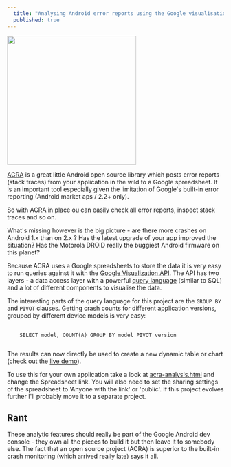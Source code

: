 ```yaml
---
  title: "Analysing Android error reports using the Google visualisation API"
  published: true
---
```



<a href="http://jberkel.github.com/sms-backup-plus/acra-analysis">
<img
src="https://github.com/downloads/jberkel/sms-backup-plus/acra-analysis-screenshot.png"
width="300" class="right-img"/>
</a>

[ACRA][] is a great little Android open source library which posts error
reports (stack traces) from your application in the wild to a Google
spreadsheet. It is an important tool especially given the limitation of Google's
built-in error reporting (Android market aps / 2.2+ only).

So with ACRA in place ou can easily check all error reports, inspect stack traces and so
on.

What's missing however is the big picture - are there more crashes on Android 1.x
than on 2.x ? Has the latest upgrade of your app improved the situation? Has the
Motorola DROID really the buggiest Android firmware on this planet?

Because ACRA uses a Google spreadsheets to store the data it is very easy to run
queries against it with the [Google Visualization API][]. The API has two
layers - a data access layer with a powerful [query language][] (similar to
SQL) and a lot of different components to visualise the data.

The interesting parts of the query language for this project are the `GROUP BY`
and `PIVOT` clauses. Getting crash counts for different application versions,
grouped by different device models is very easy:

<pre>
  <code>
    SELECT model, COUNT(A) GROUP BY model PIVOT version
  </code>
</pre>

The results can now directly be used to create a new dynamic table or chart
(check out the [live demo][]).

To use this for your own application take a look at [acra-analysis.html][] and
change the Spreadsheet link.  You will also need to set the sharing settings of
the spreadsheet to 'Anyone with the link' or 'public'. If this project evolves
further I'll probably move it to a separate project.

## Rant

These analytic features should really be part of the Google Android dev console -
they own all the pieces to build it but then leave it to somebody else.
The fact that an open source project (ACRA) is superior to the
built-in crash monitoring (which arrived really late) says it all.


[ACRA]: http://code.google.com/p/acra/
[acra-analysis.html]: https://github.com/jberkel/sms-backup-plus/blob/gh-pages/acra-analysis.html
[Google Visualization API]: http://code.google.com/apis/visualization/documentation/
[Screenshot]: https://github.com/downloads/jberkel/sms-backup-plus/acra-analysis-screenshot.png
[live demo]: http://jberkel.github.com/sms-backup-plus/acra-analysis
[License]: https://github.com/jberkel/sms-backup-plus#license
[query language]: http://code.google.com/apis/visualization/documentation/querylanguage.html
[SMS Backup+]: http://github.com/jberkel/sms-backup-plus
